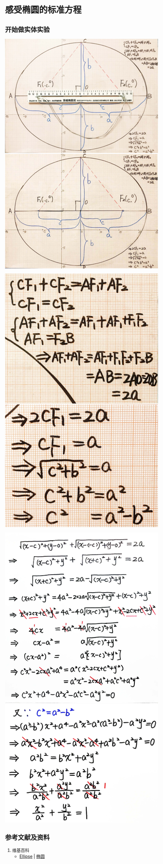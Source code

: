 # 感受椭圆的标准方程

## 开始做实体实验

![](/images/函数与解析几何/在2维坐标纸上感受n个点组成了任意形状的轮廓/感受椭圆的标准方程/1a1.jpg)
![](/images/函数与解析几何/在2维坐标纸上感受n个点组成了任意形状的轮廓/感受椭圆的标准方程/1a2.jpg)

![](/images/函数与解析几何/在2维坐标纸上感受n个点组成了任意形状的轮廓/感受椭圆的标准方程/2a1.jpg)
![](/images/函数与解析几何/在2维坐标纸上感受n个点组成了任意形状的轮廓/感受椭圆的标准方程/2a2.jpg)

![](/images/函数与解析几何/在2维坐标纸上感受n个点组成了任意形状的轮廓/感受椭圆的标准方程/3a1.jpg)
![](/images/函数与解析几何/在2维坐标纸上感受n个点组成了任意形状的轮廓/感受椭圆的标准方程/3a2.jpg)

## 参考文献及资料

1. 维基百科
	- [Ellipse](https://en.wikipedia.org/wiki/Ellipse) | [椭圆](https://zh.wikipedia.org/wiki/%E6%A4%AD%E5%9C%86) 

